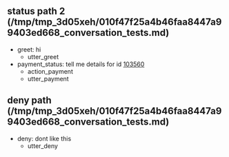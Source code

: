 ## status path 2 (/tmp/tmp_3d05xeh/010f47f25a4b46faa8447a99403ed668_conversation_tests.md)
* greet: hi
    - utter_greet
* payment_status: tell me details for id [103560](account_id)   <!-- predicted: payment_status: tell me details for id [103560](account_id)[103560](account_id)[10356]{"entity": "number", "value": "103560"}0 -->
    - action_payment
    - utter_payment   <!-- predicted: action_listen -->


## deny path (/tmp/tmp_3d05xeh/010f47f25a4b46faa8447a99403ed668_conversation_tests.md)
* deny: dont like this
    - utter_deny   <!-- predicted: action_listen -->


